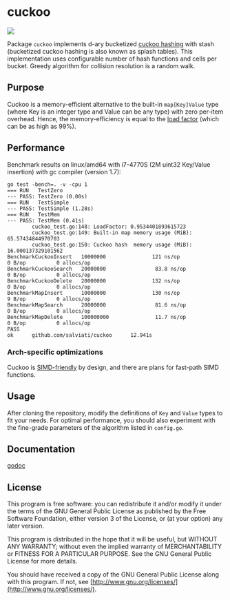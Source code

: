 # cuckoo
<img src="http://upload.wikimedia.org/wikipedia/commons/thumb/1/16/NeomorphusSalviniSmit.jpg/220px-NeomorphusSalviniSmit.jpg"></img>

Package `cuckoo` implements d-ary bucketized [cuckoo hashing](http://en.wikipedia.org/wiki/Cuckoo_hashing) with stash (bucketized cuckoo hashing is also known as splash tables).
This implementation uses configurable number of hash functions and cells per bucket.
Greedy algorithm for collision resolution is a random walk.

## Purpose
Cuckoo is a memory-efficient alternative to the built-in `map[Key]Value` type (where Key is an integer type and Value can be any type) with zero per-item overhead.
Hence, the memory-efficiency is equal to the [load factor](http://en.wikipedia.org/wiki/Hash_table#Key_statistics) (which can be as high as 99%).

## Performance
Benchmark results on linux/amd64 with i7-4770S (2M uint32 Key/Value insertion) with gc compiler (version 1.7):

	go test -bench=. -v -cpu 1
	=== RUN   TestZero
	--- PASS: TestZero (0.00s)
	=== RUN   TestSimple
	--- PASS: TestSimple (1.28s)
	=== RUN   TestMem
	--- PASS: TestMem (0.41s)
			cuckoo_test.go:148: LoadFactor: 0.9534401893615723
			cuckoo_test.go:149: Built-in map memory usage (MiB): 65.57434844970703
			cuckoo_test.go:150: Cuckoo hash  memory usage (MiB): 16.000137329101562
	BenchmarkCuckooInsert   10000000               121 ns/op               0 B/op          0 allocs/op
	BenchmarkCuckooSearch   20000000                83.8 ns/op             0 B/op          0 allocs/op
	BenchmarkCuckooDelete   20000000               132 ns/op               0 B/op          0 allocs/op
	BenchmarkMapInsert      10000000               130 ns/op               9 B/op          0 allocs/op
	BenchmarkMapSearch      20000000                81.6 ns/op             0 B/op          0 allocs/op
	BenchmarkMapDelete      100000000               11.7 ns/op             0 B/op          0 allocs/op
	PASS
	ok      github.com/salviati/cuckoo      12.941s

### Arch-specific optimizations
Cuckoo is [SIMD-friendly](http://www1.cs.columbia.edu/~kar/pubsk/icde2007.pdf) by design, and there are plans for fast-path SIMD functions.

## Usage
After cloning the repository, modify the definitions of `Key` and `Value` types to fit your needs. For optimal performance, you should also experiment with the fine-grade parameters of the algorithm listed in `config.go`.

## Documentation
[godoc](http://godoc.org/github.com/salviati/cuckoo)

## License
This program is free software: you can redistribute it and/or modify
it under the terms of the GNU General Public License as published by
the Free Software Foundation, either version 3 of the License, or
(at your option) any later version.

This program is distributed in the hope that it will be useful,
but WITHOUT ANY WARRANTY; without even the implied warranty of
MERCHANTABILITY or FITNESS FOR A PARTICULAR PURPOSE. See the
GNU General Public License for more details.

You should have received a copy of the GNU General Public License
along with this program. If not, see [http://www.gnu.org/licenses/](http://www.gnu.org/licenses/).
